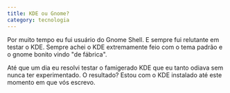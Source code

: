 ```yaml
---
title: KDE ou Gnome?
category: tecnologia
---
```


Por muito tempo eu fui usuário do Gnome Shell. E sempre fui relutante em testar o KDE. Sempre achei o KDE extremamente feio com o tema padrão e o gnome bonito vindo "de fábrica".

Até que um dia eu resolvi testar o famigerado KDE que eu tanto odiava sem nunca ter experimentado. O resultado? Estou com o KDE instalado até este momento em que vós escrevo.